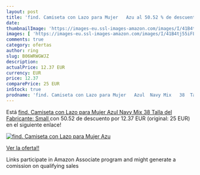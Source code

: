 ```yaml
---
layout: post
title: 'find. Camiseta con Lazo para Mujer   Azu al 50.52 % de descuento'
date: 
thumbnailImage: 'https://images-eu.ssl-images-amazon.com/images/I/41B4tj55iFL._SL200_.jpg'
images: [ 'https://images-eu.ssl-images-amazon.com/images/I/41B4tj55iFL._SL200_.jpg' ]
comments: true
category: ofertas
author: ring
slug: B06WRWGWJZ
description:
actualPrice: 12.37 EUR
currency: EUR
price: 12.37
comparePrice: 25 EUR
inStock: true
prodname: 'find. Camiseta con Lazo para Mujer   Azul  Navy Mix   38  Talla del Fabricante: Small '
---
```


Está [find. Camiseta con Lazo para Mujer   Azul  Navy Mix   38  Talla del Fabricante: Small ](https://www.amazon.es/dp/B06WRWGWJZ/?tag=tolees-21) con 50.52 de descuento por 12.37 EUR (original: 25 EUR) en el siguiente enlace!

[![find. Camiseta con Lazo para Mujer   Azu](https://images-eu.ssl-images-amazon.com/images/I/41B4tj55iFL._SL200_.jpg)](https://www.amazon.es/dp/B06WRWGWJZ/?tag=tolees-21)

[Ver la oferta!!](https://www.amazon.es/dp/B06WRWGWJZ/?tag=tolees-21)

Links participate in Amazon Associate program and might generate a comission on qualifying sales


